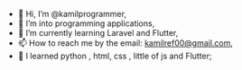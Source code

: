 - 👋 Hi, I’m @kamilprogrammer,
- 👀 I’m into programming applications,
- 🌱 I’m currently learning Laravel and Flutter,
- 📫 How to reach me by the email: kamilref00@gmail.com,
- 🔬 I learned python , html, css , little of js and Flutter;

<!---
kamilprogrammer/python-fajer is a ✨ special ✨ repository because its `README.md` (this file) appears on your GitHub profile.
You can click the Preview link to take a look at your changes.
--->
